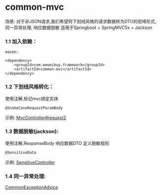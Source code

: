 # common-mvc
  场景: 对于非JSON请求,我们希望将下划线风格的请求数据转为DTO的驼峰形式, 同一异常处理, 响应数据脱敏
  适用于Springboot + SpringMVC5x + Jackson
  
### 1.1 加入依赖：

`maven:`
```
<dependency>
    <groupId>com.weweibuy.framework</groupId>
    <artifactId>common-mvc</artifactId>
</dependency>
```
    
### 1.2 下划线风格转化：
 使用注解,标记mvc绑定实体
```
@SnakeCaseRequestParamBody
```
 示例: [MvcController#request2](../../samples/src/main/java/com/weweibuy/framework/samples/controller/MvcController.java)


### 1.3 数据脱敏(jackson):
 使用注解,ResponseBody 响应数据DTO 定义脱敏规则 
```
@SensitiveData
```
  示例: [SensitiveController](../../samples/src/main/java/com/weweibuy/framework/samples/controller/SensitiveController.java)

### 1.4 同一异常处理:
  [CommonExceptionAdvice](src/main/java/com/weiweibuy/framework/common/mvc/advice/CommonExceptionAdvice.java)